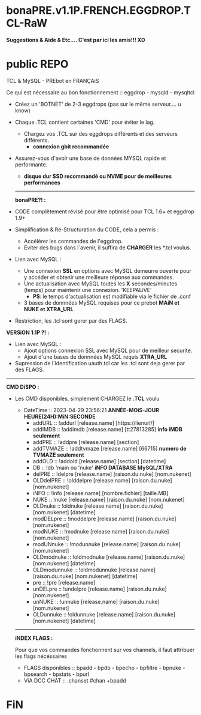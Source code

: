 # bonaPRE.v1.1P.FRENCH.EGGDROP.TCL-RaW

**Suggestions & Aide & Etc.... C'est par ici les amis!!! XD**

# public REPO
TCL &amp; MySQL - PREbot en FRANÇAiS

Ce qui est nécessaire au bon fonctionnement :: eggdrop - mysqld - mysqltcl

- Créez un 'BOTNET' de 2-3 eggdrops (pas sur le même serveur.... u know)
- Chaque .TCL contient certaines 'CMD' pour éviter le lag.
  - Chargez vos .TCL sur des eggdrops différents et des serveurs différents.
    - **connexion gbit recommandée**
- Assurez-vous d'avoir une base de données MYSQL rapide et performante.
  - **disque dur SSD recommandé ou NVME pour de meilleures performances**
  -------------------------------------------------------------------------------------------------------

  **bonaPRE?! :**

- CODE complètement révisé pour être optimisé pour TCL 1.6+ et eggdrop 1.9+
- Simplification & Re-Structuration du CODE, cela a permis :
  - Accélérer les commandes de l'eggdrop.
  - Éviter des bugs dans l`avenir, il suffira de **CHARGER** les *.tcl voulus.
- Lien avec MySQL :
  - Une connexion **SSL** en options avec MySQL demeurre ouverte pour y accéder et obtenir une meilleure réponse aux commandes.
  - Une actualisation avec MySQL toutes les **X** secondes/minutes (temps) pour maintenir une connexion. 'KEEPALiVE' 
    - **PS**: le temps d'actualisation est modifiable via le fichier de .conf
  - 3 bases de donnnées MySQL requises pour ce prebot **MAiN et NUKE et XTRA_URL**
- Restriction, les .tcl sont gerer par des FLAGS.

**VERSiON 1.1P ?! :**
- Lien avec MySQL :
  - Ajout options connexion SSL avec MySQL pour de meilleur securite.
  - Ajout d'une bases de donnnées MySQL requis **XTRA_URL**
-  Supression de l'identification uauth.tcl car les .tcl sont deja gerer par des FLAGS.
  -------------------------------------------------------------------------------------------------------

  **CMD DiSPO :**
  
- Les CMD disponibles, simplement CHARGEZ le **.TCL** voulu
  - DateTime :: 2023-04-29 23:56:21 **ANNÉE-MOiS-JOUR HEURE(24H):MiN:SECONDE**
    - addURL :: !addurl [release.name] [https://lienurl/]
    - addIMDB :: !addimdb [release.name] [tt27813285] **info iMDB seulement**
    - addPRE :: !addpre [release.name] [section]
    - addTVMAZE :: !addtvmaze [release.name] [66715] **numero de TVMAZE seulement**
    - addOLD :: !addold [release.name] [section] [datetime]
    - DB :: !db 'main ou 'nuke' **iNFO DATABASE MySQL/XTRA**
    - delPRE :: !delpre [release.name] [raison.du.nuke] [nom.nukenet]
    - OLDdelPRE :: !olddelpre [release.name] [raison.du.nuke] [nom.nukenet]
    - iNFO :: !info [release.name] [nombre.fichier] [taille.MB]
    - NUKE :: !nuke [release.name] [raison.du.nuke] [nom.nukenet]
    - OLDnuke :: !oldnuke [release.name] [raison.du.nuke] [nom.nukenet] [datetime]
    - modDELpre :: !moddelpre [release.name] [raison.du.nuke] [nom.nukenet]
    - modNUKE :: !modnuke [release.name] [raison.du.nuke] [nom.nukenet]
    - modUNnuke :: !modunnuke [release.name] [raison.du.nuke] [nom.nukenet]
    - OLDmodnuke :: !oldmodnuke [release.name] [raison.du.nuke] [nom.nukenet] [datetime]
    - OLDmodunnuke :: !oldmodunnuke [release.name] [raison.du.nuke] [nom.nukenet] [datetime]
    - pre :: !pre [release.name]
    - unDELpre :: !undelpre [release.name] [raison.du.nuke] [nom.nukenet]
    - unNUKE :: !unnuke [release.name] [raison.du.nuke] [nom.nukenet]
    - OLDunnuke :: !oldunnuke [release.name] [raison.du.nuke] [nom.nukenet] [datetime]

  -------------------------------------------------------------------------------------------------------

  **iNDEX FLAGS :**
  
  Pour que vos commandes fonctionnent sur vos channels, il faut attribuer les flags nécéssaires
  
  - FLAGS disponibles :: bpadd - bpdb - bpecho - bpfiltre - bpnuke - bpsearch - bpstats - bpurl
  - ViA DCC CHAT ::  .chanset #chan +bpadd

# FiN
